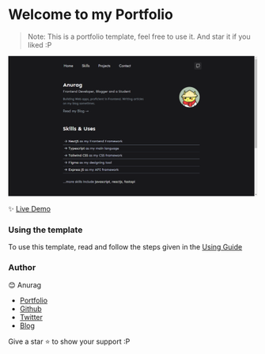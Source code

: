 <h1>
    Welcome to my Portfolio
</h1>

> Note: This is a portfolio template, feel free to use it. And star it if you liked :P

![demo](./public/assests/docs/demo.png)

✨ [Live Demo](https://anurag.tech)

### Using the template

To use this template, read and follow the steps given in the [Using Guide](./USING.md)

### Author

😊 Anurag

- [Portfolio](https://anurag.tech)
- [Github](https://github.com/kr-anurag)
- [Twitter](https://twitter.com/imanuraglol)
- [Blog](https://blog.anurag.tech)

Give a star ⭐ to show your support :P
